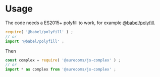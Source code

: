 # Usage

The code needs a ES2015+ polyfill to work, for example
[@babel/polyfill](https://babeljs.io/docs/usage/polyfill).
```js
require( '@babel/polyfill' ) ;
// or
import '@babel/polyfill' ;
```

Then
```js
const complex = require( '@aureooms/js-complex' ) ;
// or
import * as complex from '@aureooms/js-complex' ;
```
